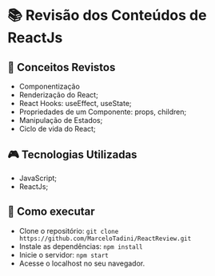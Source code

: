 # :books: Revisão dos Conteúdos de ReactJs


## :mag_right: Conceitos Revistos
* Componentização
* Renderização do React;
* React Hooks: useEffect, useState;
* Propriedades de um Componente: props, children;
* Manipulação de Estados;
* Ciclo de vida do React;

##  :video_game: Tecnologias Utilizadas 
* JavaScript;
* ReactJs;

## :rocket: Como executar 
* Clone o repositório:
```` git clone https://github.com/MarceloTadini/ReactReview.git ````
* Instale as dependências: ```` npm install ````
* Inicie o servidor: ```` npm start ````
* Acesse o localhost no seu navegador.
